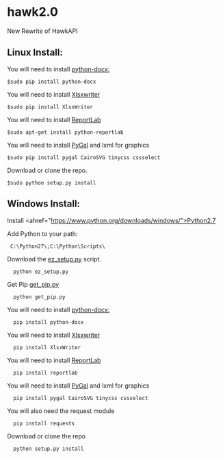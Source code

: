 hawk2.0
=======

New Rewrite of HawkAPI

<h2>Linux Install:</h2>

You will need to install <a href="https://github.com/mikemaccana/python-docx">python-docx:</a>

    $sudo pip install python-docx

You will need to install <a href="https://xlsxwriter.readthedocs.org">Xlsxwriter</a>
  
    $sudo pip install XlsxWriter

You will need to install <a href="http://www.reportlab.com/">ReportLab</a>

    $sudo apt-get install python-reportlab

You will need to install <a href="http://pygal.org/">PyGal</a> and lxml for graphics

    $sudo pip install pygal CairoSVG tinycss cssselect

Download or clone the repo.

    $sudo python setup.py install

<h2>Windows Install:</h2>

Install <ahref="https://www.python.org/downloads/windows/">Python2.7</a>

Add Python to your path:

     C:\Python27\;C:\Python\Scripts\

Download the <a href="https://bitbucket.org/pypa/setuptools/raw/bootstrap/ez_setup.py">ez_setup.py</a> script.

      python ez_setup.py

Get Pip <a href="https://raw.github.com/pypa/pip/master/contrib/get_pip.py">get_pip.py</a>

      python get_pip.py

You will need to install <a href="https://github.com/mikemaccana/python-docx">python-docx:</a>
   
      pip install python-docx
  
You will need to install <a href="https://xlsxwriter.readthedocs.org">Xlsxwriter</a>
 
      pip install XlsxWriter
 
You will need to install <a href="http://www.reportlab.com/">ReportLab</a>

      pip install reportlab

You will need to install <a href="http://pygal.org/">PyGal</a> and lxml for graphics
  
      pip install pygal CairoSVG tinycss cssselect      

You will also need the request module

      pip install requests

Download or clone the repo

      python setup.py install
